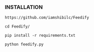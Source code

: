 ### INSTALLATION

```
https://github.com/iamshibilc/Feedify
```
```
cd Feedify/
```
```
pip install -r requirements.txt
```
```
python feedify.py
```
